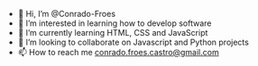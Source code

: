 - 👋 Hi, I’m @Conrado-Froes
- 👀 I’m interested in learning how to develop software
- 🌱 I’m currently learning HTML, CSS and JavaScript
- 💞️ I’m looking to collaborate on Javascript and Python projects
- 📫 How to reach me conrado.froes.castro@gmail.com

<!---
Conrado-Froes/Conrado-Froes is a ✨ special ✨ repository because its `README.md` (this file) appears on your GitHub profile.
You can click the Preview link to take a look at your changes.
--->
